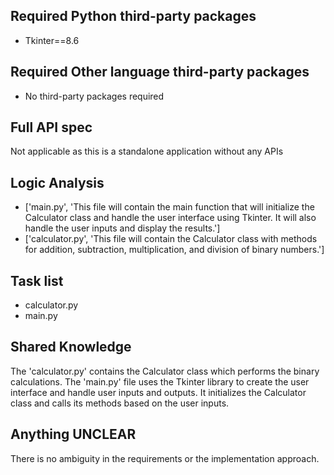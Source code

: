 ## Required Python third-party packages

- Tkinter==8.6

## Required Other language third-party packages

- No third-party packages required

## Full API spec

Not applicable as this is a standalone application without any APIs

## Logic Analysis

- ['main.py', 'This file will contain the main function that will initialize the Calculator class and handle the user interface using Tkinter. It will also handle the user inputs and display the results.']
- ['calculator.py', 'This file will contain the Calculator class with methods for addition, subtraction, multiplication, and division of binary numbers.']

## Task list

- calculator.py
- main.py

## Shared Knowledge

The 'calculator.py' contains the Calculator class which performs the binary calculations. The 'main.py' file uses the Tkinter library to create the user interface and handle user inputs and outputs. It initializes the Calculator class and calls its methods based on the user inputs.

## Anything UNCLEAR

There is no ambiguity in the requirements or the implementation approach.

